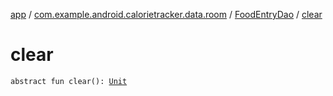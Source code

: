 [app](../../index.md) / [com.example.android.calorietracker.data.room](../index.md) / [FoodEntryDao](index.md) / [clear](./clear.md)

# clear

`abstract fun clear(): `[`Unit`](https://kotlinlang.org/api/latest/jvm/stdlib/kotlin/-unit/index.html)
